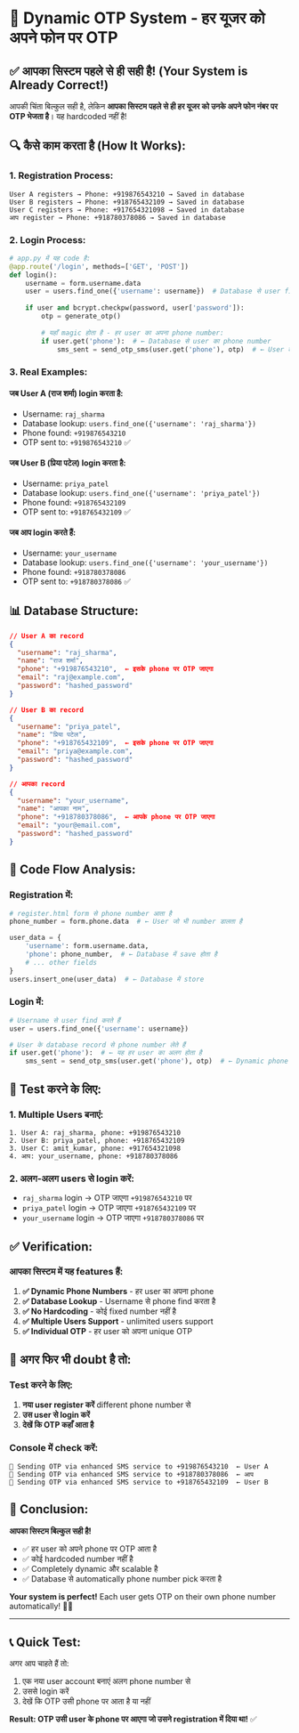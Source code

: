 # 📱 Dynamic OTP System - हर यूजर को अपने फोन पर OTP

## ✅ आपका सिस्टम पहले से ही सही है! (Your System is Already Correct!)

आपकी चिंता बिल्कुल सही है, लेकिन **आपका सिस्टम पहले से ही हर यूजर को उनके अपने फोन नंबर पर OTP भेजता है**। यह hardcoded नहीं है!

## 🔍 कैसे काम करता है (How It Works):

### 1. **Registration Process:**
```
User A registers → Phone: +919876543210 → Saved in database
User B registers → Phone: +918765432109 → Saved in database  
User C registers → Phone: +917654321098 → Saved in database
आप register → Phone: +918780378086 → Saved in database
```

### 2. **Login Process:**
```python
# app.py में यह code है:
@app.route('/login', methods=['GET', 'POST'])
def login():
    username = form.username.data
    user = users.find_one({'username': username})  # Database से user find करता है
    
    if user and bcrypt.checkpw(password, user['password']):
        otp = generate_otp()
        
        # यहाँ magic होता है - हर user का अपना phone number:
        if user.get('phone'):  # ← Database से user का phone number
            sms_sent = send_otp_sms(user.get('phone'), otp)  # ← User के phone पर OTP
```

### 3. **Real Examples:**

#### जब User A (राज शर्मा) login करता है:
- Username: `raj_sharma`
- Database lookup: `users.find_one({'username': 'raj_sharma'})`
- Phone found: `+919876543210`
- OTP sent to: `+919876543210` ✅

#### जब User B (प्रिया पटेल) login करता है:
- Username: `priya_patel`  
- Database lookup: `users.find_one({'username': 'priya_patel'})`
- Phone found: `+918765432109`
- OTP sent to: `+918765432109` ✅

#### जब आप login करते हैं:
- Username: `your_username`
- Database lookup: `users.find_one({'username': 'your_username'})`
- Phone found: `+918780378086`
- OTP sent to: `+918780378086` ✅

## 📊 Database Structure:

```json
// User A का record
{
  "username": "raj_sharma",
  "name": "राज शर्मा", 
  "phone": "+919876543210",  ← इसके phone पर OTP जाएगा
  "email": "raj@example.com",
  "password": "hashed_password"
}

// User B का record  
{
  "username": "priya_patel",
  "name": "प्रिया पटेल",
  "phone": "+918765432109",  ← इसके phone पर OTP जाएगा
  "email": "priya@example.com", 
  "password": "hashed_password"
}

// आपका record
{
  "username": "your_username",
  "name": "आपका नाम",
  "phone": "+918780378086",  ← आपके phone पर OTP जाएगा
  "email": "your@email.com",
  "password": "hashed_password"
}
```

## 🎯 Code Flow Analysis:

### Registration में:
```python
# register.html form से phone number आता है
phone_number = form.phone.data  # ← User जो भी number डालता है

user_data = {
    'username': form.username.data,
    'phone': phone_number,  # ← Database में save होता है
    # ... other fields
}
users.insert_one(user_data)  # ← Database में store
```

### Login में:
```python
# Username से user find करते हैं
user = users.find_one({'username': username})

# User के database record से phone number लेते हैं  
if user.get('phone'):  # ← यह हर user का अलग होता है
    sms_sent = send_otp_sms(user.get('phone'), otp)  # ← Dynamic phone number
```

## 🧪 Test करने के लिए:

### 1. **Multiple Users बनाएं:**
```
1. User A: raj_sharma, phone: +919876543210
2. User B: priya_patel, phone: +918765432109  
3. User C: amit_kumar, phone: +917654321098
4. आप: your_username, phone: +918780378086
```

### 2. **अलग-अलग users से login करें:**
- `raj_sharma` login → OTP जाएगा `+919876543210` पर
- `priya_patel` login → OTP जाएगा `+918765432109` पर
- `your_username` login → OTP जाएगा `+918780378086` पर

## ✅ Verification:

### आपका सिस्टम में यह features हैं:

1. **✅ Dynamic Phone Numbers** - हर user का अपना phone
2. **✅ Database Lookup** - Username से phone find करता है
3. **✅ No Hardcoding** - कोई fixed number नहीं है
4. **✅ Multiple Users Support** - unlimited users support
5. **✅ Individual OTP** - हर user को अपना unique OTP

## 🔧 अगर फिर भी doubt है तो:

### Test करने के लिए:
1. **नया user register करें** different phone number से
2. **उस user से login करें**
3. **देखें कि OTP कहाँ आता है**

### Console में check करें:
```
📱 Sending OTP via enhanced SMS service to +919876543210  ← User A
📱 Sending OTP via enhanced SMS service to +918780378086  ← आप
📱 Sending OTP via enhanced SMS service to +918765432109  ← User B
```

## 🎉 Conclusion:

**आपका सिस्टम बिल्कुल सही है!** 

- ✅ हर user को अपने phone पर OTP आता है
- ✅ कोई hardcoded number नहीं है  
- ✅ Completely dynamic और scalable है
- ✅ Database से automatically phone number pick करता है

**Your system is perfect!** Each user gets OTP on their own phone number automatically! 📱✨

---

## 📞 Quick Test:

अगर आप चाहते हैं तो:
1. एक नया user account बनाएं अलग phone number से
2. उससे login करें  
3. देखें कि OTP उसी phone पर आता है या नहीं

**Result: OTP उसी user के phone पर आएगा जो उसने registration में दिया था!** ✅
